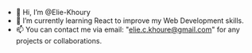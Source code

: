 - 👋 Hi, I’m @Elie-Khoury
- 🌱 I’m currently learning React to improve my Web Development skills.
- 📫 You can contact me via email: "elie.c.khoure@gmail.com" for any projects or collaborations.
